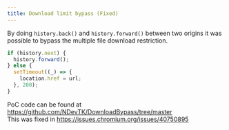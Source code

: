 ```yaml
---
title: Download limit bypass (Fixed)
---
```


By doing `history.back()` and `history.forward()` between two origins it was possible to bypass the multiple file download restriction.

```js
if (history.next) {
  history.forward();
} else {
  setTimeout((_) => {
    location.href = url;
  }, 200);
}
```

PoC code can be found at <https://github.com/NDevTK/DownloadBypass/tree/master>  
This was fixed in <https://issues.chromium.org/issues/40750895>
